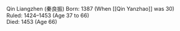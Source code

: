 Qin Liangzhen (秦良振)
Born: 1387 (When [[Qin Yanzhao]] was 30)  
Ruled: 1424–1453 (Age 37 to 66)  
Died: 1453  (Age 66)